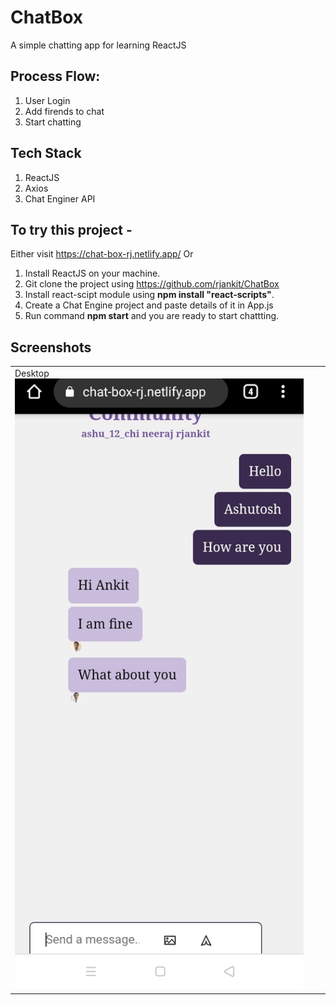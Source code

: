 # ChatBox
A simple chatting app for learning ReactJS

## Process Flow:
1. User Login
2. Add firends to chat
3. Start chatting

## Tech Stack
1. ReactJS
2. Axios
3. Chat Enginer API

## To try this project -
Either visit https://chat-box-rj.netlify.app/ Or 
1. Install ReactJS on your machine.
2. Git clone the project using https://github.com/rjankit/ChatBox
3. Install react-scipt module using **npm install "react-scripts"**.
4. Create a Chat Engine project and paste details of it in App.js
5. Run command **npm start** and you are ready to start chattting.


## Screenshots

|  |  |  |
|--|--|--|
|Desktop ![Desktop](https://github.com/rjankit/ChatBox/blob/main/Screenshots/Mobile.jpeg)|
